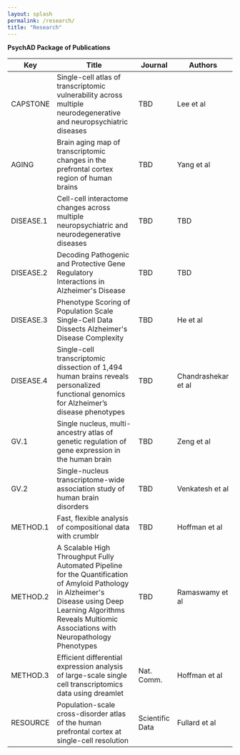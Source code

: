 ```yaml
---
layout: splash
permalink: /research/
title: "Research"
---
```


**PsychAD Package of Publications**

| Key | Title | Journal | Authors |
| --- | --- | --- | --- |
| CAPSTONE | Single-cell atlas of transcriptomic vulnerability across multiple neurodegenerative and neuropsychiatric diseases | TBD | Lee et al |
| AGING | Brain aging map of transcriptomic changes in the prefrontal cortex region of human brains | TBD | Yang et al |
| DISEASE.1 | Cell-cell interactome changes across multiple neuropsychiatric and neurodegenerative diseases | TBD | TBD |
| DISEASE.2 | Decoding Pathogenic and Protective Gene Regulatory Interactions in Alzheimer's Disease | TBD | TBD |
| DISEASE.3 | Phenotype Scoring of Population Scale Single-Cell Data Dissects Alzheimer's Disease Complexity | TBD | He et al |
| DISEASE.4 | Single-cell transcriptomic dissection of 1,494 human brains reveals personalized functional genomics for Alzheimer’s disease phenotypes | TBD | Chandrashekar et al |
| GV.1 | Single nucleus, multi-ancestry atlas of genetic regulation of gene expression in the human brain | TBD | Zeng et al |
| GV.2 | Single-nucleus transcriptome-wide association study of human brain disorders | TBD | Venkatesh et al |
| METHOD.1 | Fast, flexible analysis of compositional data with crumblr | TBD | Hoffman et al |
| METHOD.2 | A Scalable High Throughput Fully Automated Pipeline for the Quantification of Amyloid Pathology in Alzheimer's Disease using Deep Learning Algorithms Reveals Multiomic Associations with Neuropathology Phenotypes | TBD | Ramaswamy et al |
| METHOD.3 | Efficient differential expression analysis of large-scale single cell transcriptomics data using dreamlet | Nat. Comm. | Hoffman et al |
| RESOURCE | Population-scale cross-disorder atlas of the human prefrontal cortex at single-cell resolution | Scientific Data | Fullard et al |
